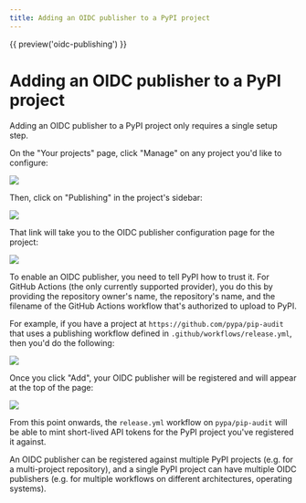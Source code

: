 ```yaml
---
title: Adding an OIDC publisher to a PyPI project
---
```


{{ preview('oidc-publishing') }}

# Adding an OIDC publisher to a PyPI project

Adding an OIDC publisher to a PyPI project only requires a single setup step.

On the "Your projects" page, click "Manage" on any project you'd like to
configure:

![](/assets/manage-link.png)

Then, click on "Publishing" in the project's sidebar:

![](/assets/project-publishing-link.png)

That link will take you to the OIDC publisher configuration page for the project:

![](/assets/project-publishing.png)

To enable an OIDC publisher, you need to tell PyPI how to trust it. For
GitHub Actions (the only currently supported provider), you do this by
providing the repository owner's name, the repository's name, and the
filename of the GitHub Actions workflow that's authorized to upload to
PyPI.

For example, if you have a project at `https://github.com/pypa/pip-audit`
that uses a publishing workflow defined in `.github/workflows/release.yml`,
then you'd do the following:

![](/assets/project-publishing-form.png)

Once you click "Add", your OIDC publisher will be registered and will appear
at the top of the page:

![](/assets/project-publisher-registered.png)

From this point onwards, the `release.yml` workflow on `pypa/pip-audit` will
be able to mint short-lived API tokens for the PyPI project you've registered
it against.

An OIDC publisher can be registered against multiple PyPI projects (e.g. for a
multi-project repository), and a single PyPI project can have multiple OIDC
publishers (e.g. for multiple workflows on different architectures, operating
systems).
